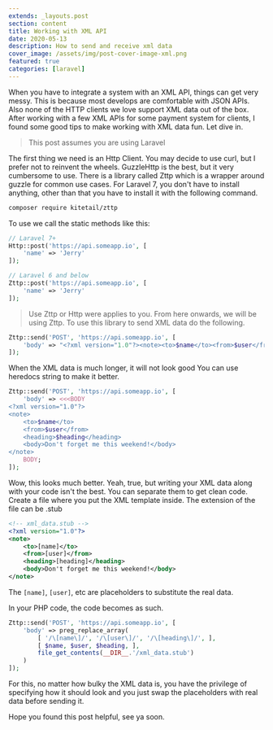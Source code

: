 ```yaml
---
extends: _layouts.post
section: content
title: Working with XML API
date: 2020-05-13
description: How to send and receive xml data
cover_image: /assets/img/post-cover-image-xml.png
featured: true
categories: [laravel]
---
```


When you have to integrate a system with an XML API, things can get very messy.
This is because most develops are comfortable with JSON APIs.
Also none of the HTTP clients we love support XML data out of the box.
After working with a few XML APIs for some payment system for clients,
I found some good tips to make working with XML data fun. Let dive in.

> This post assumes you are using Laravel

The first thing we need is an Http Client. You may decide to use curl,
but I prefer not to reinvent the wheels. GuzzleHttp is the best, but it
very cumbersome to use. There is a library called Zttp which is
a wrapper around guzzle for common use cases. For Laravel 7, you don't have to
install anything, other than that you have to install it with the following command.

```bash
composer require kitetail/zttp
```

To use we call the static methods like this:
```php
// Laravel 7+
Http::post('https://api.someapp.io', [
    'name' => 'Jerry'
]);

// Laravel 6 and below
Zttp::post('https://api.someapp.io', [
    'name' => 'Jerry'
]);
```

> Use Zttp or Http were applies to you. From here onwards, we will be using Zttp.
To use this library to send XML data do the following.

```php
Zttp::send('POST', 'https://api.someapp.io', [
    'body' => "<?xml version="1.0"?><note><to>$name</to><from>$user</from><heading>$heading</heading><body>Don't forget me this weekend!</body></note>"
]);
```

When the XML data is much longer, it will not look good You can use heredocs string to make it better.

```php
Zttp::send('POST', 'https://api.someapp.io', [
    'body' => <<<BODY
<?xml version="1.0"?>
<note>
    <to>$name</to>
    <from>$user</from>
    <heading>$heading</heading>
    <body>Don't forget me this weekend!</body>
</note>
    BODY;
]);
```

Wow, this looks much better. Yeah, true, but writing your XML data along
with your code isn't the best. You can separate them to get clean code.
Create a file where you put the XML template inside. The extension of the
file can be .stub

```xml
<!-- xml_data.stub -->
<?xml version="1.0"?>
<note>
    <to>[name]</to>
    <from>[user]</from>
    <heading>[heading]</heading>
    <body>Don't forget me this weekend!</body>
</note>
```

The `[name]`, `[user]`, etc are placeholders to substitute the real data.

In your PHP code, the code becomes as such.

```php
Zttp::send('POST', 'https://api.someapp.io', [
    'body' => preg_replace_array(
        [ '/\[name\]/', '/\[user\]/', '/\[heading\]/', ],
        [ $name, $user, $heading, ],
        file_get_contents(__DIR__.'/xml_data.stub')
    )
]);
```

For this, no matter how bulky the XML data is, you have the privilege of
specifying how it should look and you just swap the placeholders with real
data before sending it.

Hope you found this post helpful, see ya soon.
